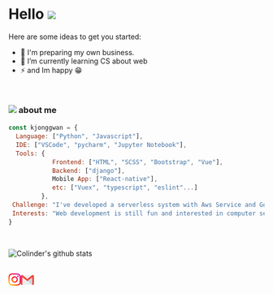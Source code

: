 # Hello <img src="https://raw.githubusercontent.com/MartinHeinz/MartinHeinz/master/wave.gif" width="30px">

Here are some ideas to get you started:

- 🔭 I'm preparing my own business.
- 🌱 I’m currently learning CS about web 
- ⚡ and Im happy 😁
<!--
- 👯 I’m looking to collaborate on ... blockChain
- 🤔 I’m looking for help with ...blockChain
- 💬 Ask me about ...blockChain
- 📫 How to reach me: ...blockChain
- 😄 Pronouns: ...blockChain
-->


<br/>

### <img src="https://media.giphy.com/media/VgCDAzcKvsR6OM0uWg/giphy.gif" width="50"> about me  

```Javascript
const kjonggwan = {
  Language: ["Python", "Javascript"],
  IDE: ["VSCode", "pycharm", "Jupyter Notebook"],
  Tools: {
            Frontend: ["HTML", "SCSS", "Bootstrap", "Vue"],
            Backend: ["django"],
            Mobile App: ["React-native"],
            etc: ["Vuex", "typescript", "eslint"...]
         },
 Challenge: "I've developed a serverless system with Aws Service and Google Firebase, and now I'm realizing my idea.",
 Interests: "Web development is still fun and interested in computer security."
}
```


<br />

![Colinder's github stats](https://github-readme-stats.vercel.app/api?username=colinder&show_icons=true&hide_border=true)


<br/>

<a href="https://www.instagram.com/vincent__0209/">
  <img align="left" alt="Hargun | Instagram" width="24px" src="https://github.com/hargun79/hargun79/blob/master/Assets/Instagram.svg" />
</a>
<a href="mailto:kjonggwan@gmail.com">
  <img align="left" alt="Hargun | Gmail" width="26px" src="https://github.com/hargun79/hargun79/blob/master/Assets/Gmail.svg"/>
</a> 
